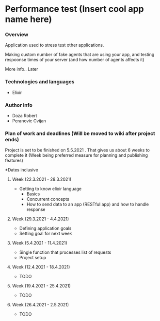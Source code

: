 # Performance test (Insert cool app name here)

### Overview

Application used to stress test other applications. 

Making custom number of fake agents that are using your app, and testing respoonse times of your server (and how number of agents affects it)

More info.. Later

### Technologies and languages

- Elixir

### Author info

- Doza Robert
- Peranovic Cvijan

### Plan of work and deadlines (Will be moved to wiki after project ends)

Project is set to be finished on 5.5.2021 . That gives us about 6 weeks to complete it (Week being preferred measure for planning and publishing features)

*Dates inclusive

1. Week (22.3.2021 - 28.3.2021)
    - Getting to know elixir language
        - Basics
        - Concurrent concepts
        - How to send data to an app (RESTful app) and how to handle response
    
2. Week (29.3.2021 - 4.4.2021)
    - Defining application goals
    - Setting goal for next week
3. Week (5.4.2021 - 11.4.2021)
    - Single function that processes list of requests
    - Project setup
4. Week (12.4.2021 - 18.4.2021)
    - TODO
5. Week (19.4.2021 - 25.4.2021)
    - TODO
6. Week (26.4.2021 - 2.5.2021)
    - TODO
